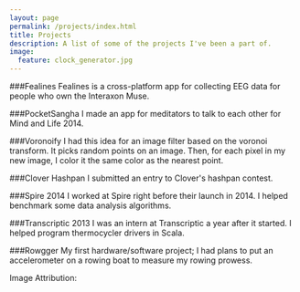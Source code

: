 ```yaml
---
layout: page
permalink: /projects/index.html
title: Projects
description: A list of some of the projects I've been a part of.
image:
  feature: clock_generator.jpg
---
```


###Fealines
Fealines is a cross-platform app for collecting EEG data for people who own the Interaxon Muse.

###PocketSangha
I made an app for meditators to talk to each other for Mind and Life 2014.

###Voronoify
I had this idea for an image filter based on the voronoi transform. It picks random points on an image.
Then, for each pixel in my new image, I color it the same color as the nearest point.

###Clover Hashpan
I submitted an entry to Clover's hashpan contest.

###Spire 2014
I worked at Spire right before their launch in 2014. I helped benchmark some data analysis algorithms.

###Transcriptic 2013
I was an intern at Transcriptic a year after it started. I helped program thermocycler drivers in Scala.

###Rowgger
My first hardware/software project; I had plans to put an accelerometer on a rowing boat to measure my rowing prowess.

Image Attribution:
